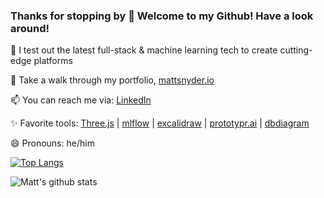 ### Thanks for stopping by 👋 Welcome to my Github! Have a look around!
<!--
**Snooder/Snooder** is a ✨ _special_ ✨ repository because its `README.md` (this file) appears on your GitHub profile.

Here are some ideas to get you started:

- 🔭 I’m currently working on ...
- 🌱 I’m currently learning ...
- 👯 I’m looking to collaborate on ...
- 🤔 I’m looking for help with ...
- 💬 Ask me about ...
- 📫 How to reach me: ...
- 😄 Pronouns: ...
- ⚡ Fun fact: ...


-->
🔭 I test out the latest full-stack & machine learning tech to create cutting-edge platforms

🌱 Take a walk through my portfolio, [mattsnyder.io](https://mattsnyder.io/)

📫 You can reach me via: [LinkedIn](https://www.linkedin.com/in/mattcsnyder/)

✨ Favorite tools: [Three.js](https://threejs.org/) | [mlflow](https://mlflow.org/) | [excalidraw](https://excalidraw.com/) | [prototypr.ai](https://www.prototypr.ai/) | [dbdiagram](https://dbdiagram.io/)

😄 Pronouns: he/him

[![Top Langs](https://github-readme-stats.vercel.app/api/top-langs/?username=Snooder&theme=tokyonight&layout=compact&count_private=true&include_all_commits=true)](https://github.com/Snooder/github-readme-stats)

![Matt's github stats](https://github-readme-stats.vercel.app/api?username=Snooder&theme=tokyonight&layout=compact&count_private=true&include_all_commits=true&rank_icon=github)

